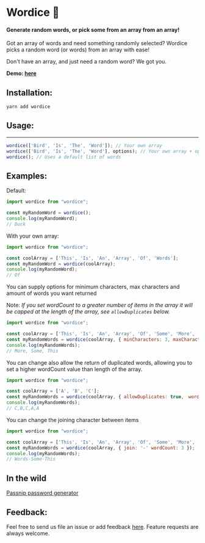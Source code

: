 # Wordice 🎲
#### Generate random words, or pick some from an array from an array!

Got an array of words and need something randomly selected? Wordice picks a random word (or words) from an array with ease!

Don't have an array, and just need a random word? We got you.

**Demo: [here](https://codesandbox.io/s/wordice-example-4tgox)**

## Installation:
```jsx
yarn add wordice
```
## Usage:
***
```jsx
wordice(['Bird', 'Is', 'The', 'Word']); // Your own array
wordice(['Bird', 'Is', 'The', 'Word'], options); // Your own array + options!
wordice(); // Uses a default list of words
```

## Examples:
Default:
```jsx
import wordice from "wordice";

const myRandomWord = wordice();
console.log(myRandomWord);
// Duck
```
With your own array:
```jsx
import wordice from "wordice";

const coolArray = ['This', 'Is', 'An', 'Array', 'Of', 'Words'];
const myRandomWord = wordice(coolArray);
console.log(myRandomWord);
// Of
```

You can supply options for minimum characters, max characters and amount of words you want returned

Note: *If you set wordCount to a greater number of items in the array it will be capped at the length of the array, see `allowDuplicates` below.*

```jsx
import wordice from "wordice";

const coolArray = ['This', 'Is', 'An', 'Array', 'Of', 'Some', 'More', 'Words'];
const myRandomWords = wordice(coolArray, { minCharacters: 3, maxCharacters: 4, wordCount: 3 });
console.log(myRandomWords);
// More, Some, This
```
You can change also allow the return of duplicated words, allowing you to set a higher wordCount value than
length of the array.

```jsx
import wordice from "wordice";

const coolArray = ['A', 'B', 'C'];
const myRandomWords = wordice(coolArray, { allowDuplicates: true,　wordCount: ５ });
console.log(myRandomWords);
// C,B,C,A,A
```

You can change the joining character between items

```jsx
import wordice from "wordice";

const coolArray = ['This', 'Is', 'An', 'Array', 'Of', 'Some', 'More', 'Words'];
const myRandomWords = wordice(coolArray, { join: '-' wordCount: 3 });
console.log(myRandomWords);
// Words-Some-This
```

## In the wild

[Passnip password generator](https://passnip.com)

## Feedback:
Feel free to send us file an issue or add feedback [here](https://github.com/hachi-studio/wordice/issues/new). Feature requests are always welcome.
